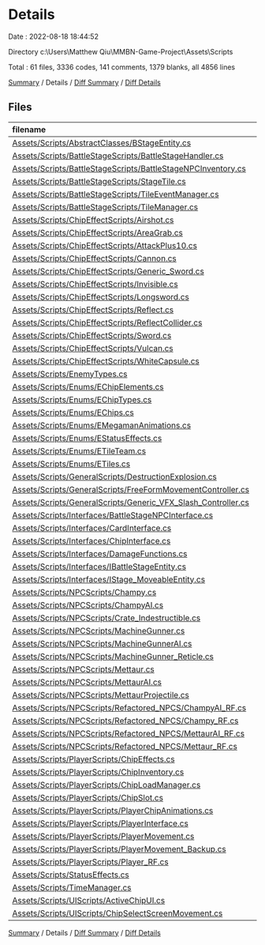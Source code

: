 # Details

Date : 2022-08-18 18:44:52

Directory c:\\Users\\Matthew Qiu\\MMBN-Game-Project\\Assets\\Scripts

Total : 61 files,  3336 codes, 141 comments, 1379 blanks, all 4856 lines

[Summary](results.md) / Details / [Diff Summary](diff.md) / [Diff Details](diff-details.md)

## Files
| filename | language | code | comment | blank | total |
| :--- | :--- | ---: | ---: | ---: | ---: |
| [Assets/Scripts/AbstractClasses/BStageEntity.cs](/Assets/Scripts/AbstractClasses/BStageEntity.cs) | C# | 150 | 10 | 39 | 199 |
| [Assets/Scripts/BattleStageScripts/BattleStageHandler.cs](/Assets/Scripts/BattleStageScripts/BattleStageHandler.cs) | C# | 226 | 13 | 87 | 326 |
| [Assets/Scripts/BattleStageScripts/BattleStageNPCInventory.cs](/Assets/Scripts/BattleStageScripts/BattleStageNPCInventory.cs) | C# | 11 | 0 | 9 | 20 |
| [Assets/Scripts/BattleStageScripts/StageTile.cs](/Assets/Scripts/BattleStageScripts/StageTile.cs) | C# | 17 | 1 | 8 | 26 |
| [Assets/Scripts/BattleStageScripts/TileEventManager.cs](/Assets/Scripts/BattleStageScripts/TileEventManager.cs) | C# | 58 | 0 | 47 | 105 |
| [Assets/Scripts/BattleStageScripts/TileManager.cs](/Assets/Scripts/BattleStageScripts/TileManager.cs) | C# | 19 | 0 | 11 | 30 |
| [Assets/Scripts/ChipEffectScripts/Airshot.cs](/Assets/Scripts/ChipEffectScripts/Airshot.cs) | C# | 30 | 0 | 20 | 50 |
| [Assets/Scripts/ChipEffectScripts/AreaGrab.cs](/Assets/Scripts/ChipEffectScripts/AreaGrab.cs) | C# | 36 | 3 | 20 | 59 |
| [Assets/Scripts/ChipEffectScripts/AttackPlus10.cs](/Assets/Scripts/ChipEffectScripts/AttackPlus10.cs) | C# | 29 | 1 | 18 | 48 |
| [Assets/Scripts/ChipEffectScripts/Cannon.cs](/Assets/Scripts/ChipEffectScripts/Cannon.cs) | C# | 28 | 0 | 17 | 45 |
| [Assets/Scripts/ChipEffectScripts/Generic_Sword.cs](/Assets/Scripts/ChipEffectScripts/Generic_Sword.cs) | C# | 26 | 2 | 14 | 42 |
| [Assets/Scripts/ChipEffectScripts/Invisible.cs](/Assets/Scripts/ChipEffectScripts/Invisible.cs) | C# | 12 | 2 | 5 | 19 |
| [Assets/Scripts/ChipEffectScripts/Longsword.cs](/Assets/Scripts/ChipEffectScripts/Longsword.cs) | C# | 26 | 2 | 17 | 45 |
| [Assets/Scripts/ChipEffectScripts/Reflect.cs](/Assets/Scripts/ChipEffectScripts/Reflect.cs) | C# | 22 | 0 | 9 | 31 |
| [Assets/Scripts/ChipEffectScripts/ReflectCollider.cs](/Assets/Scripts/ChipEffectScripts/ReflectCollider.cs) | C# | 59 | 1 | 24 | 84 |
| [Assets/Scripts/ChipEffectScripts/Sword.cs](/Assets/Scripts/ChipEffectScripts/Sword.cs) | C# | 27 | 0 | 15 | 42 |
| [Assets/Scripts/ChipEffectScripts/Vulcan.cs](/Assets/Scripts/ChipEffectScripts/Vulcan.cs) | C# | 27 | 0 | 17 | 44 |
| [Assets/Scripts/ChipEffectScripts/WhiteCapsule.cs](/Assets/Scripts/ChipEffectScripts/WhiteCapsule.cs) | C# | 12 | 2 | 5 | 19 |
| [Assets/Scripts/EnemyTypes.cs](/Assets/Scripts/EnemyTypes.cs) | C# | 7 | 0 | 4 | 11 |
| [Assets/Scripts/Enums/EChipElements.cs](/Assets/Scripts/Enums/EChipElements.cs) | C# | 28 | 0 | 12 | 40 |
| [Assets/Scripts/Enums/EChipTypes.cs](/Assets/Scripts/Enums/EChipTypes.cs) | C# | 12 | 8 | 7 | 27 |
| [Assets/Scripts/Enums/EChips.cs](/Assets/Scripts/Enums/EChips.cs) | C# | 17 | 13 | 14 | 44 |
| [Assets/Scripts/Enums/EMegamanAnimations.cs](/Assets/Scripts/Enums/EMegamanAnimations.cs) | C# | 19 | 3 | 7 | 29 |
| [Assets/Scripts/Enums/EStatusEffects.cs](/Assets/Scripts/Enums/EStatusEffects.cs) | C# | 12 | 0 | 5 | 17 |
| [Assets/Scripts/Enums/ETileTeam.cs](/Assets/Scripts/Enums/ETileTeam.cs) | C# | 8 | 0 | 4 | 12 |
| [Assets/Scripts/Enums/ETiles.cs](/Assets/Scripts/Enums/ETiles.cs) | C# | 29 | 0 | 8 | 37 |
| [Assets/Scripts/GeneralScripts/DestructionExplosion.cs](/Assets/Scripts/GeneralScripts/DestructionExplosion.cs) | C# | 17 | 1 | 7 | 25 |
| [Assets/Scripts/GeneralScripts/FreeFormMovementController.cs](/Assets/Scripts/GeneralScripts/FreeFormMovementController.cs) | C# | 12 | 2 | 5 | 19 |
| [Assets/Scripts/GeneralScripts/Generic_VFX_Slash_Controller.cs](/Assets/Scripts/GeneralScripts/Generic_VFX_Slash_Controller.cs) | C# | 40 | 1 | 20 | 61 |
| [Assets/Scripts/Interfaces/BattleStageNPCInterface.cs](/Assets/Scripts/Interfaces/BattleStageNPCInterface.cs) | C# | 8 | 0 | 4 | 12 |
| [Assets/Scripts/Interfaces/CardInterface.cs](/Assets/Scripts/Interfaces/CardInterface.cs) | C# | 12 | 0 | 14 | 26 |
| [Assets/Scripts/Interfaces/ChipInterface.cs](/Assets/Scripts/Interfaces/ChipInterface.cs) | C# | 9 | 0 | 5 | 14 |
| [Assets/Scripts/Interfaces/DamageFunctions.cs](/Assets/Scripts/Interfaces/DamageFunctions.cs) | C# | 9 | 1 | 4 | 14 |
| [Assets/Scripts/Interfaces/IBattleStageEntity.cs](/Assets/Scripts/Interfaces/IBattleStageEntity.cs) | C# | 25 | 5 | 10 | 40 |
| [Assets/Scripts/Interfaces/IStage_MoveableEntity.cs](/Assets/Scripts/Interfaces/IStage_MoveableEntity.cs) | C# | 11 | 0 | 7 | 18 |
| [Assets/Scripts/NPCScripts/Champy.cs](/Assets/Scripts/NPCScripts/Champy.cs) | C# | 161 | 4 | 50 | 215 |
| [Assets/Scripts/NPCScripts/ChampyAI.cs](/Assets/Scripts/NPCScripts/ChampyAI.cs) | C# | 84 | 2 | 40 | 126 |
| [Assets/Scripts/NPCScripts/Crate_Indestructible.cs](/Assets/Scripts/NPCScripts/Crate_Indestructible.cs) | C# | 26 | 1 | 13 | 40 |
| [Assets/Scripts/NPCScripts/MachineGunner.cs](/Assets/Scripts/NPCScripts/MachineGunner.cs) | C# | 44 | 2 | 23 | 69 |
| [Assets/Scripts/NPCScripts/MachineGunnerAI.cs](/Assets/Scripts/NPCScripts/MachineGunnerAI.cs) | C# | 64 | 2 | 31 | 97 |
| [Assets/Scripts/NPCScripts/MachineGunner_Reticle.cs](/Assets/Scripts/NPCScripts/MachineGunner_Reticle.cs) | C# | 71 | 1 | 26 | 98 |
| [Assets/Scripts/NPCScripts/Mettaur.cs](/Assets/Scripts/NPCScripts/Mettaur.cs) | C# | 186 | 9 | 68 | 263 |
| [Assets/Scripts/NPCScripts/MettaurAI.cs](/Assets/Scripts/NPCScripts/MettaurAI.cs) | C# | 57 | 6 | 25 | 88 |
| [Assets/Scripts/NPCScripts/MettaurProjectile.cs](/Assets/Scripts/NPCScripts/MettaurProjectile.cs) | C# | 63 | 3 | 17 | 83 |
| [Assets/Scripts/NPCScripts/Refactored_NPCS/ChampyAI_RF.cs](/Assets/Scripts/NPCScripts/Refactored_NPCS/ChampyAI_RF.cs) | C# | 26 | 1 | 10 | 37 |
| [Assets/Scripts/NPCScripts/Refactored_NPCS/Champy_RF.cs](/Assets/Scripts/NPCScripts/Refactored_NPCS/Champy_RF.cs) | C# | 109 | 0 | 33 | 142 |
| [Assets/Scripts/NPCScripts/Refactored_NPCS/MettaurAI_RF.cs](/Assets/Scripts/NPCScripts/Refactored_NPCS/MettaurAI_RF.cs) | C# | 51 | 3 | 16 | 70 |
| [Assets/Scripts/NPCScripts/Refactored_NPCS/Mettaur_RF.cs](/Assets/Scripts/NPCScripts/Refactored_NPCS/Mettaur_RF.cs) | C# | 51 | 2 | 18 | 71 |
| [Assets/Scripts/PlayerScripts/ChipEffects.cs](/Assets/Scripts/PlayerScripts/ChipEffects.cs) | C# | 131 | 7 | 50 | 188 |
| [Assets/Scripts/PlayerScripts/ChipInventory.cs](/Assets/Scripts/PlayerScripts/ChipInventory.cs) | C# | 30 | 0 | 14 | 44 |
| [Assets/Scripts/PlayerScripts/ChipLoadManager.cs](/Assets/Scripts/PlayerScripts/ChipLoadManager.cs) | C# | 45 | 1 | 22 | 68 |
| [Assets/Scripts/PlayerScripts/ChipSlot.cs](/Assets/Scripts/PlayerScripts/ChipSlot.cs) | C# | 36 | 0 | 23 | 59 |
| [Assets/Scripts/PlayerScripts/PlayerChipAnimations.cs](/Assets/Scripts/PlayerScripts/PlayerChipAnimations.cs) | C# | 48 | 0 | 16 | 64 |
| [Assets/Scripts/PlayerScripts/PlayerInterface.cs](/Assets/Scripts/PlayerScripts/PlayerInterface.cs) | C# | 10 | 0 | 6 | 16 |
| [Assets/Scripts/PlayerScripts/PlayerMovement.cs](/Assets/Scripts/PlayerScripts/PlayerMovement.cs) | C# | 231 | 0 | 98 | 329 |
| [Assets/Scripts/PlayerScripts/PlayerMovement_Backup.cs](/Assets/Scripts/PlayerScripts/PlayerMovement_Backup.cs) | C# | 348 | 9 | 118 | 475 |
| [Assets/Scripts/PlayerScripts/Player_RF.cs](/Assets/Scripts/PlayerScripts/Player_RF.cs) | C# | 185 | 6 | 68 | 259 |
| [Assets/Scripts/StatusEffects.cs](/Assets/Scripts/StatusEffects.cs) | C# | 6 | 0 | 7 | 13 |
| [Assets/Scripts/TimeManager.cs](/Assets/Scripts/TimeManager.cs) | C# | 25 | 3 | 12 | 40 |
| [Assets/Scripts/UIScripts/ActiveChipUI.cs](/Assets/Scripts/UIScripts/ActiveChipUI.cs) | C# | 32 | 1 | 14 | 47 |
| [Assets/Scripts/UIScripts/ChipSelectScreenMovement.cs](/Assets/Scripts/UIScripts/ChipSelectScreenMovement.cs) | C# | 126 | 7 | 42 | 175 |

[Summary](results.md) / Details / [Diff Summary](diff.md) / [Diff Details](diff-details.md)